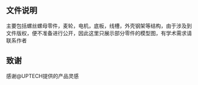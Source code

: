 ## 文件说明
主要包括螺丝螺母零件，麦轮，电机，底板，线槽，外壳钢架等结构，由于涉及到文件版权，便不准备进行公开，因此这里只展示部分零件的模型图，有学术需求请联系作者

## 致谢
感谢@UPTECH提供的产品灵感

